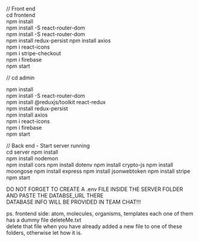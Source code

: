// Front end  
cd frontend  
npm install  
npm install -S react-router-dom  
npm install -S react-router-dom  
npm install redux-persist
npm install axios  
npm i react-icons  
npm i stripe-checkout  
npm i firebase  
npm start

// cd admin

npm install  
npm install -S react-router-dom  
npm install @reduxjs/toolkit react-redux  
npm install redux-persist  
npm install axios  
npm i react-icons  
npm i firebase  
npm start

// Back end - Start server running  
cd server
npm install  
npm install nodemon  
npm install cors
npm install dotenv
npm install crypto-js
npm install moongose
npm install express
npm install jsonwebtoken
npm install stripe
npm start

DO NOT FORGET TO CREATE A .env FILE INSIDE THE SERVER FOLDER  
AND PASTE THE DATABSE_URL THERE  
DATABASE INFO WILL BE PROVIDED IN TEAM CHAT!!!

ps. frontend side: atom, molecules, organisms, templates each one of them has a dummy file deleteMe.txt  
delete that file when you have already added a new file to one of these folders, otherwise let how it is.
